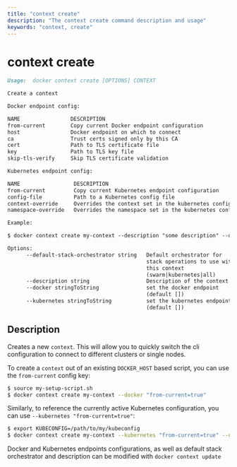 ```yaml
---
title: "context create"
description: "The context create command description and usage"
keywords: "context, create"
---
```


<!-- This file is maintained within the docker/cli GitHub
     repository at https://github.com/docker/cli/. Make all
     pull requests against that repo. If you see this file in
     another repository, consider it read-only there, as it will
     periodically be overwritten by the definitive file. Pull
     requests which include edits to this file in other repositories
     will be rejected.
-->

# context create

```markdown
Usage:  docker context create [OPTIONS] CONTEXT

Create a context

Docker endpoint config:

NAME                DESCRIPTION
from-current        Copy current Docker endpoint configuration
host                Docker endpoint on which to connect
ca                  Trust certs signed only by this CA
cert                Path to TLS certificate file
key                 Path to TLS key file
skip-tls-verify     Skip TLS certificate validation

Kubernetes endpoint config:

NAME                 DESCRIPTION
from-current         Copy current Kubernetes endpoint configuration
config-file          Path to a Kubernetes config file
context-override     Overrides the context set in the kubernetes config file
namespace-override   Overrides the namespace set in the kubernetes config file

Example:

$ docker context create my-context --description "some description" --docker "host=tcp://myserver:2376,ca=~/ca-file,cert=~/cert-file,key=~/key-file"

Options:
      --default-stack-orchestrator string   Default orchestrator for
                                            stack operations to use with
                                            this context
                                            (swarm|kubernetes|all)
      --description string                  Description of the context
      --docker stringToString               set the docker endpoint
                                            (default [])
      --kubernetes stringToString           set the kubernetes endpoint
                                            (default [])
```

## Description

Creates a new `context`. This will allow you to quickly switch the cli configuration to connect to different clusters or single nodes.

To create a `context` out of an existing `DOCKER_HOST` based script, you can use the `from-current` config key:

```bash
$ source my-setup-script.sh
$ docker context create my-context --docker "from-current=true"
```

Similarly, to reference the currently active Kubernetes configuration, you can use `--kubernetes "from-current=true"`:

```bash
$ export KUBECONFIG=/path/to/my/kubeconfig
$ docker context create my-context --kubernetes "from-current=true" --docker "host=/var/run/docker.sock"
```

Docker and Kubernetes endpoints configurations, as well as default stack orchestrator and description can be modified with `docker context update`